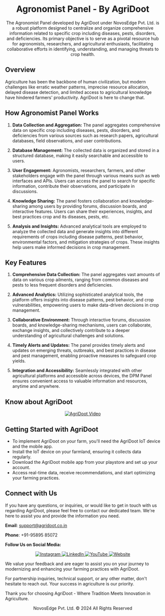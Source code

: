 <div align="center">

# Agronomist Panel - By AgriDoot

The Agronomist Panel developed by AgriDoot under NovosEdge Pvt. Ltd. is a robust platform designed to centralize and organize comprehensive information related to specific crop including diseases, pests, disorders, and deficiencies. Its primary objective is to serve as a pivotal resource hub for agronomists, researchers, and agricultural enthusiasts, facilitating collaborative efforts in identifying, understanding, and managing threats to crop health.

</div>

## Overview

Agriculture has been the backbone of human civilization, but modern challenges like erratic weather patterns, imprecise resource allocation, delayed disease detection, and limited access to agricultural knowledge have hindered farmers' productivity. AgriDoot is here to change that.

## How Agronomist Panel Works

1. **Data Collection and Aggregation:** The panel aggregates comprehensive data on specific crop including diseases, pests, disorders, and deficiencies from various sources such as research papers, agricultural databases, field observations, and user contributions.

2. **Database Management:** The collected data is organized and stored in a structured database, making it easily searchable and accessible to users.

3. **User Engagement:** Agronomists, researchers, farmers, and other stakeholders engage with the panel through various means such as web interfaces and APIs. Users can access the panel to search for specific information, contribute their observations, and participate in discussions.

4. **Knowledge Sharing:** The panel fosters collaboration and knowledge-sharing among users by providing forums, discussion boards, and interactive features. Users can share their experiences, insights, and best practices crop and its diseases, pests, etc.

5. **Analysis and Insights:** Advanced analytical tools are employed to analyze the collected data and generate insights into different requirements of crops including disease patterns, pest behavior, environmental factors, and mitigation strategies of crops. These insights help users make informed decisions in crop management.

## Key Features

1. **Comprehensive Data Collection:** The panel aggregates vast amounts of data on various crop ailments, ranging from common diseases and pests to less frequent disorders and deficiencies.

2. **Advanced Analytics:** Utilizing sophisticated analytical tools, the platform offers insights into disease patterns, pest behavior, and crop vulnerabilities, empowering users to make data-driven decisions in crop management.

3. **Collaborative Environment:** Through interactive forums, discussion boards, and knowledge-sharing mechanisms, users can collaborate, exchange insights, and collectively contribute to a deeper understanding of agricultural challenges and solutions.

4. **Timely Alerts and Updates:** The panel provides timely alerts and updates on emerging threats, outbreaks, and best practices in disease and pest management, enabling proactive measures to safeguard crop yields.

5. **Integration and Accessibility:** Seamlessly integrated with other agricultural platforms and accessible across devices, the DPM Panel ensures convenient access to valuable information and resources, anytime and anywhere.

## Know about AgriDoot

<div align="center">

[![AgriDoot Video](https://img.youtube.com/vi/AZeCwOVYC78/0.jpg)](https://www.youtube.com/watch?v=AZeCwOVYC78)

</div>

## Getting Started with AgriDoot

- To implement AgriDoot on your farm, you'll need the AgriDoot IoT device and the mobile app.
- Install the IoT device on your farmland, ensuring it collects data regularly.
- Download the AgriDoot mobile app from your playstore and set up your account.
- Access real-time data, receive recommendations, and start optimizing your farming practices.

## Connect with Us

If you have any questions, or inquiries, or would like to get in touch with us regarding AgriDoot, please feel free to contact our dedicated team. We're here to assist you and provide the information you need.

**Email**: [support@agridoot.co.in](mailto:support@agridoot.co.in)

**Phone**: +91-95895 85072

**Follow Us on Social Media:**

<div align="center">
  
<a href="https://www.instagram.com/agri_doot" target="_blank">
  <img src="https://img.shields.io/badge/Instagram-%23E4405F.svg?&style=for-the-badge&logo=instagram&logoColor=white" alt="Instagram">
</a>

<a href="https://www.linkedin.com/in/agridoot" target="_blank">
  <img src="https://img.shields.io/badge/LinkedIn-%230077B5.svg?&style=for-the-badge&logo=linkedin&logoColor=white" alt="LinkedIn">
</a>

<a href="https://www.youtube.com/@agri_doot" target="_blank">
  <img src="https://img.shields.io/badge/YouTube-%23FF0000.svg?&style=for-the-badge&logo=youtube&logoColor=white" alt="YouTube">
</a>

<a href="https://www.agridoot.co.in" target="_blank">
  <img src="https://img.shields.io/badge/Website-%23000000.svg?&style=for-the-badge&logo=website&logoColor=white" alt="Website">
</a>

</div>

We value your feedback and are eager to assist you on your journey to modernizing and enhancing your farming practices with AgriDoot.

For partnership inquiries, technical support, or any other matter, don't hesitate to reach out. Your success in agriculture is our priority.

Thank you for choosing AgriDoot - Where Tradition Meets Innovation in Agriculture.

<div align="center">

NovosEdge Pvt. Ltd. © 2024 All Rights Reserved

</div>

